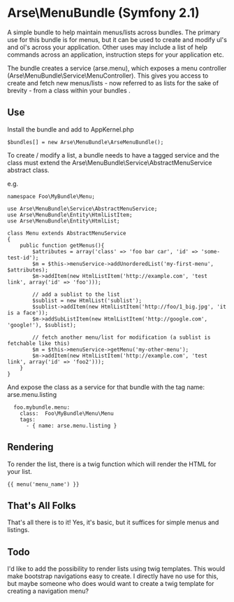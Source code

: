 
Arse\MenuBundle (Symfony 2.1)
==================

A simple bundle to help maintain menus/lists across bundles. The primary use for this bundle is for menus, but it can be
used to create and modify ul's and ol's across your application. Other uses may include a list of help commands across
an application, instruction steps for your application etc.

The bundle creates a service (arse.menu), which exposes a menu controller (Arse\MenuBundle\Service\MenuController). This
gives you access to create and fetch new menus/lists - now referred to as lists for the sake of brevity - from a class
within your bundles .

Use
-----

Install the bundle and add to AppKernel.php

```
$bundles[] = new Arse\MenuBundle\ArseMenuBundle();
```

To create / modify a list, a bundle needs to have a tagged service and the class must extend the
Arse\MenuBundle\Service\AbstractMenuService abstract class.

e.g.
```
namespace Foo\MyBundle\Menu;

use Arse\MenuBundle\Service\AbstractMenuService;
use Arse\MenuBundle\Entity\HtmlListItem;
use Arse\MenuBundle\Entity\HtmlList;

class Menu extends AbstractMenuService
{
    public function getMenus(){
        $attributes = array('class' => 'foo bar car', 'id' => 'some-test-id');
        $m = $this->menuService->addUnorderedList('my-first-menu', $attributes);
        $m->addItem(new HtmlListItem('http://example.com', 'test link', array('id' => 'foo')));

        // add a sublist to the list
        $sublist = new HtmlList('sublist');
        $sublist->addItem(new HtmlListItem('http://foo/1_big.jpg', 'it is a face'));
        $m->addSubListItem(new HtmlListItem('http://google.com', 'google!'), $sublist);

        // fetch another menu/list for modification (a sublist is fetchable like this)
        $m = $this->menuService->getMenu('my-other-menu');
        $m->addItem(new HtmlListItem('http://example.com', 'test link', array('id' => 'foo2')));
    }
}
```

And expose the class as a service for that bundle with the tag name: arse.menu.listing

```
  foo.mybundle.menu:
    class:  Foo\MyBundle\Menu\Menu
    tags:
      - { name: arse.menu.listing }
```

Rendering
-----------

To render the list, there is a twig function which will render the HTML for your list.

```
{{ menu('menu_name') }}
```

That's All Folks
------------------

That's all there is to it! Yes, it's basic, but it suffices for simple menus and listings.


Todo
--------------

I'd like to add the possibility to render lists using twig templates. This would make bootstrap navigations easy to
create. I directly have no use for this, but maybe someone who does would want to create a twig template for creating a
navigation menu?
